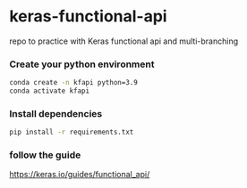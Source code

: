 # keras-functional-api
repo to practice with Keras functional api and multi-branching

### Create your python environment
```bash
conda create -n kfapi python=3.9
conda activate kfapi
```

### Install dependencies
```bash
pip install -r requirements.txt
```

### follow the guide
https://keras.io/guides/functional_api/